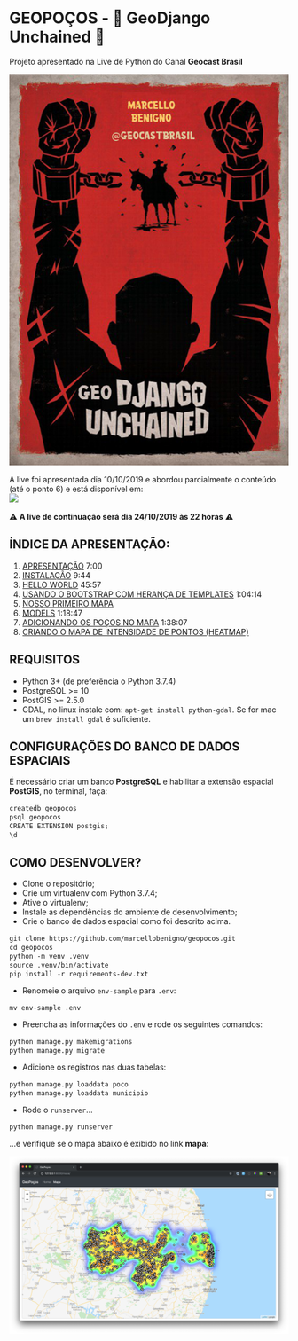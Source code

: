 # GEOPOÇOS - 🌵 GeoDjango Unchained 🌵

Projeto apresentado na Live de Python do Canal **Geocast Brasil**  

![GeoDjango Unchained](docs/.pastes/2019-10-06-07-49-37.png)

A live foi apresentada dia 10/10/2019 e abordou parcialmente o conteúdo (até o ponto 6) e está disponível em:  
 [![](https://img.youtube.com/vi/ofTUgfZbEkU/0.jpg)](https://www.youtube.com/watch?v=ofTUgfZbEkU)  

:warning: **A live de continuação será dia 24/10/2019 às 22 horas** :warning:  

## ÍNDICE DA APRESENTAÇÃO:

1. [APRESENTAÇÃO](docs/01-apresentacao.md) 7:00  
2. [INSTALAÇÃO](docs/02-instalacao.md) 9:44  
3. [HELLO WORLD](docs/03-hello_world.md) 45:57  
4. [USANDO O BOOTSTRAP COM HERANÇA DE TEMPLATES](docs/04-heranca-de-templates.md) 1:04:14  
5. [NOSSO PRIMEIRO MAPA](docs/05-nosso-primeiro-mapa.md)
6. [MODELS](docs/06-models.md) 1:18:47  
7. [ADICIONANDO OS POÇOS NO MAPA](docs/07-adicionando-pocos-mapa.md) 1:38:07 
8. [CRIANDO O MAPA DE INTENSIDADE DE PONTOS (HEATMAP)](docs/08-adicionado-heatmap.md)


## REQUISITOS
* Python 3+ (de preferência o Python 3.7.4)
* PostgreSQL >= 10
* PostGIS >= 2.5.0
* GDAL, no linux instale com: `apt-get install python-gdal`. Se for mac um `brew install gdal` é suficiente.

## CONFIGURAÇÕES DO BANCO DE DADOS ESPACIAIS

É necessário criar um banco **PostgreSQL** e habilitar a extensão espacial **PostGIS**, no terminal, faça:

```
createdb geopocos
psql geopocos
CREATE EXTENSION postgis;
\d
```

## COMO DESENVOLVER?

* Clone o repositório;
* Crie um virtualenv com Python 3.7.4;
* Ative o virtualenv;
* Instale as dependências do ambiente de desenvolvimento;
* Crie o banco de dados espacial como foi descrito acima.


```
git clone https://github.com/marcellobenigno/geopocos.git
cd geopocos
python -m venv .venv
source .venv/bin/activate
pip install -r requirements-dev.txt
```

* Renomeie o arquivo `env-sample` para `.env`:

```
mv env-sample .env
```

* Preencha as informações do `.env` e rode os seguintes comandos:

```
python manage.py makemigrations
python manage.py migrate
```

* Adicione os registros nas duas tabelas:

```
python manage.py loaddata poco
python manage.py loaddata municipio
```


* Rode o `runserver`...

```
python manage.py runserver
```

...e verifique se o mapa abaixo é exibido no link **mapa**:

![](docs/.pastes/2019-10-07-21-58-05.png)